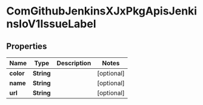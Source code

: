 
# ComGithubJenkinsXJxPkgApisJenkinsIoV1IssueLabel

## Properties
Name | Type | Description | Notes
------------ | ------------- | ------------- | -------------
**color** | **String** |  |  [optional]
**name** | **String** |  |  [optional]
**url** | **String** |  |  [optional]



